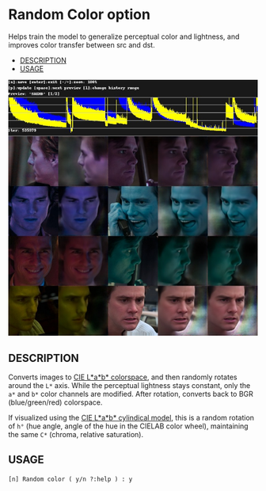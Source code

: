 # Random Color option

Helps train the model to generalize perceptual color and lightness, and improves color transfer between src and dst.

- [DESCRIPTION](#description)
- [USAGE](#usage)

![](example.jpeg)

## DESCRIPTION

Converts images to [CIE L\*a\*b* colorspace](https://en.wikipedia.org/wiki/CIELAB_color_space),
and then randomly rotates around the `L*` axis. While the perceptual lightness stays constant, only the `a*` and `b*`
color channels are modified. After rotation, converts back to BGR (blue/green/red) colorspace.

If visualized using the [CIE L\*a\*b* cylindical model](https://en.wikipedia.org/wiki/CIELAB_color_space#Cylindrical_model),
this is a random rotation of `h°` (hue angle, angle of the hue in the CIELAB color wheel),
maintaining the same `C*` (chroma, relative saturation).

## USAGE

`[n] Random color ( y/n ?:help ) : y`

